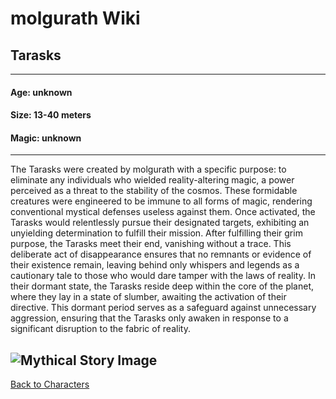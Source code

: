 # molgurath Wiki

## Tarasks
---
#### Age: unknown
#### Size: 13-40 meters 
#### Magic: unknown
---
The Tarasks were created by molgurath with a specific purpose: to eliminate any individuals who wielded reality-altering magic, a power perceived as a threat to the stability of the cosmos. These formidable creatures were engineered to be immune to all forms of magic, rendering conventional mystical defenses useless against them. Once activated, the Tarasks would relentlessly pursue their designated targets, exhibiting an unyielding determination to fulfill their mission. After fulfilling their grim purpose, the Tarasks meet their end, vanishing without a trace. This deliberate act of disappearance ensures that no remnants or evidence of their existence remain, leaving behind only whispers and legends as a cautionary tale to those who would dare tamper with the laws of reality. 
In their dormant state, the Tarasks reside deep within the core of the planet, where they lay in a state of slumber, awaiting the activation of their directive. This dormant period serves as a safeguard against unnecessary aggression, ensuring that the Tarasks only awaken in response to a significant disruption to the fabric of reality.

![Mythical Story Image](https://github.com/user-attachments/assets/fa1aa6f8-8054-4170-8e0a-f1c49f2c58f6)
---
[Back to Characters](../first-deities.md)
